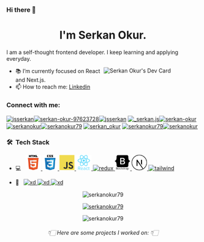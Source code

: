 ### Hi there 👋 
<h1 align="center">I'm Serkan Okur.</h1> 
I am a self-thought frontend developer. I keep learning and applying everyday.


<a href="https://app.daily.dev/serkanokur"><img src="https://api.daily.dev/devcards/a70d5dfbe2144f9eac0e5697fd0bbd1a.png?r=2vl" width="250" alt="Serkan Okur's Dev Card"  align="right"/></a>


- 📚 I’m currently focused on React and Next.js. 
- 📫 How to reach me: [Linkedin](https://www.linkedin.com/in/serkan-okur-97623728/) 
<h3 align="left">Connect with me:</h3>  
<p align="left"><a href="https://twitter.com/jsserkan" target="blank"><img align="center" src="https://cdn.iconscout.com/icon/free/png-256/twitter-213-569318.png" alt="jsserkan" height="40" width="40" /></a><a href="https://linkedin.com/in/serkan-okur-97623728" target="blank"><img align="center" src="https://cdn.iconscout.com/icon/free/png-256/linkedin-172-569316.png" alt="serkan-okur-97623728" height="40" width="40" /></a><a href="https://fb.com/jsserkan" target="blank"><img align="center" src="https://cdn.iconscout.com/icon/free/png-256/facebook-235-569311.png" alt="jsserkan" height="40" width="40" /></a>  
<a href="https://instagram.com/_serkan.js" target="blank"><img align="center" src="https://cdn.iconscout.com/icon/free/png-256/instagram-198-569476.png" alt="_serkan.js" height="40" width="40" /></a><a href="https://stackoverflow.com/users/serkan-okur" target="blank"><img align="center" src="https://cdn.iconscout.com/icon/free/png-256/stackoverflow-2752065-2284882.png" alt="serkan-okur" height="30" width="30" /></a> <a href="https://codepen.io/serkanokur" target="blank"><img align="center" src="https://cdn.iconscout.com/icon/free/png-256/codepen-283475.png" alt="serkanokur" height="30" width="30" /></a><a href="https://codesandbox.com/serkanokur79" target="blank"><img align="center" src="https://user-images.githubusercontent.com/30775271/101762656-fce54780-3add-11eb-9338-c5965a87a199.png" alt="serkanokur79" height="60" width="60" /></a> 
<a href="https://www.hackerrank.com/serkan_okur" target="blank"><img align="center" src="https://d29fhpw069ctt2.cloudfront.net/icon/image/38712/preview.svg" alt="serkan_okur" height="30" width="30" /></a> <a href="https://www.leetcode.com/serkanokur79" target="blank"><img align="center" src="https://wangtao0101.gallerycdn.vsassets.io/extensions/wangtao0101/debug-leetcode/0.2.2/1586274402348/Microsoft.VisualStudio.Services.Icons.Default" alt="serkanokur79" height="30" width="30" /></a><a href="https://www.codewars.com/users/serkanokur" target="blank"><img align="center" src="https://www.codewars.com/packs/assets/logo.61192cf7.svg" alt="serkanokur" height="30" width="30" /></a>
  
</p>  

<h3> 🛠 &nbsp;Tech Stack</h3>


- 💻 &nbsp;
<a href="https://www.w3.org/html/" target="_blank"> <img src="https://raw.githubusercontent.com/devicons/devicon/master/icons/html5/html5-original-wordmark.svg" alt="html5" width="40" height="40"/> </a><a href="https://www.w3schools.com/css/" target="_blank"> <img src="https://raw.githubusercontent.com/devicons/devicon/master/icons/css3/css3-original-wordmark.svg" alt="css3" width="40" height="40"/> </a>  <a href="https://developer.mozilla.org/en-US/docs/Web/JavaScript" target="_blank"> <img src="https://raw.githubusercontent.com/devicons/devicon/master/icons/javascript/javascript-original.svg" alt="javascript" width="40" height="40"/> </a><a href="https://reactjs.org/" target="_blank"> <img src="https://raw.githubusercontent.com/devicons/devicon/master/icons/react/react-original-wordmark.svg" alt="react" width="40" height="40"/> </a><a href="https://redux.js.org/" target="_blank"><img src="https://d33wubrfki0l68.cloudfront.net/0834d0215db51e91525a25acf97433051f280f2f/c30f5/img/redux.svg" alt="redux" width="40" height="40"/> </a><a href="https://getbootstrap.com" target="_blank"> <img src="https://raw.githubusercontent.com/devicons/devicon/master/icons/bootstrap/bootstrap-plain-wordmark.svg" alt="bootstrap" width="40" height="40"/> </a><a href="https://nextjs.org/" target="_blank"> <img src="https://raw.githubusercontent.com/devicons/devicon/master/icons/nextjs/nextjs-line.svg" alt="next.js" width="40" height="40"/> </a><a href="https://tailwindcss.com/" target="_blank"> <img src="https://upload.wikimedia.org/wikipedia/commons/thumb/d/d5/Tailwind_CSS_Logo.svg/2048px-Tailwind_CSS_Logo.svg.png" alt="tailwind" width="40" height="40"/> </a>

- 🔧 &nbsp;
  <a href="https://www.adobe.com/products/xd.html" target="_blank"> <img src="https://cdn.worldvectorlogo.com/logos/adobe-xd.svg" alt="xd" width="40" height="40"/> </a>  <a href="https://visualstudio.microsoft.com/vs/" target="_blank"> <img src="https://iconarchive.com/download/i98390/dakirby309/simply-styled/Microsoft-Visual-Studio.ico" alt="xd" width="40" height="40"/> </a>   <a href="https://code.visualstudio.com/" target="_blank"> <img src="https://code.visualstudio.com/assets/favicon.ico" alt="xd" width="40" height="40"/> </a>  



<p align="center"> 

<img align="center" height='130' src="https://github-readme-streak-stats.herokuapp.com/?user=serkanokur79&" alt="serkanokur79" />
  </p><p align="center"> 
<a href="https://github.com/ryo-ma/github-profile-trophy"><img src="https://github-profile-trophy.vercel.app/?username=serkanokur79" alt="serkanokur79" height='100' /></a> 
</p>
<p align="center"> <img src="https://komarev.com/ghpvc/?username=serkanokur79&label=Profile%20views&color=0e75b6&style=flat" alt="serkanokur79"  /> 

</p>


<h6 align="center">👇🏻 Here are some projects I worked on: 👇🏻</h6>



